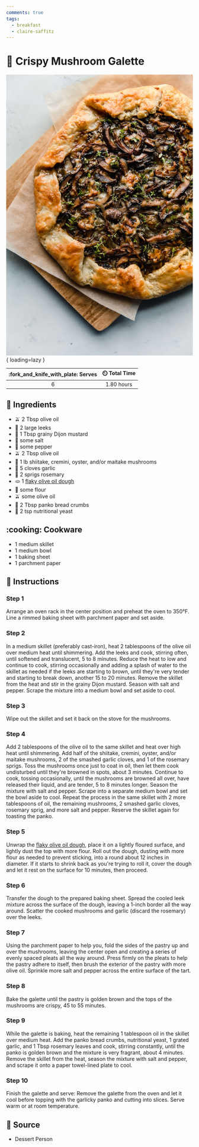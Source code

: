 ```yaml
---
comments: true
tags:
  - breakfast
  - claire-saffitz
---
```

# :mushroom: Crispy Mushroom Galette

![Crispy Mushroom Galette][1]{ loading=lazy }

| :fork_and_knife_with_plate: Serves | :timer_clock: Total Time |
|:----------------------------------:|:-----------------------: |
| 6 | 1.80 hours |

## :salt: Ingredients

- :olive: 2 Tbsp olive oil
- :leafy_green: 2 large leeks
- :hotdog: 1 Tbsp grainy Dijon mustard
- :salt: some salt
- :salt: some pepper
- :olive: 2 Tbsp olive oil
- :mushroom: 1 lb shiitake, cremini, oyster, and/or maitake mushrooms
- :garlic: 5 cloves garlic
- :herb: 2 sprigs rosemary
- :flatbread: 1 [flaky olive oil dough][2]
- :ear_of_rice: some flour
- :olive: some olive oil
- :bread: 2 Tbsp panko bread crumbs
- :microbe: 2 tsp nutritional yeast

## :cooking: Cookware

- 1 medium skillet
- 1 medium bowl
- 1 baking sheet
- 1 parchment paper

## :pencil: Instructions

### Step 1

Arrange an oven rack in the center position and preheat the oven to 350°F. Line a rimmed baking sheet with parchment
paper and set aside.

### Step 2

In a medium skillet (preferably cast-iron), heat 2 tablespoons of the olive oil over medium heat until shimmering. Add
the leeks and cook, stirring often, until softened and translucent, 5 to 8 minutes. Reduce the heat to low and continue
to cook, stirring occasionally and adding a splash of water to the skillet as needed if the leeks are starting to brown,
until they're very tender and starting to break down, another 15 to 20 minutes. Remove the skillet from the heat and
stir in the grainy Dijon mustard. Season with salt and pepper. Scrape the mixture into a medium bowl and set aside to
cool.

### Step 3

Wipe out the skillet and set it back on the stove for the mushrooms.

### Step 4

Add 2 tablespoons of the olive oil to the same skillet and heat over high heat until shimmering. Add half of the
shiitake, cremini, oyster, and/or maitake mushrooms, 2 of the smashed garlic cloves, and 1 of the rosemary  sprigs. Toss
the mushrooms once just to coat in oil, then let them cook undisturbed until they're browned in spots, about 3 minutes.
Continue to cook, tossing occasionally, until the mushrooms are browned all over, have released their liquid, and are
tender, 5 to 8 minutes longer. Season the mixture with salt and pepper. Scrape into a separate medium bowl and set the
bowl aside to cool. Repeat the process in the same skillet with 2 more tablespoons of oil, the remaining mushrooms, 2
smashed garlic cloves, rosemary sprig, and more salt and pepper. Reserve the skillet again for toasting the panko.

### Step 5

Unwrap the [flaky olive oil dough][2], place it on a lightly floured surface, and lightly dust the top with more flour.
Roll out the dough, dusting with more flour as needed to prevent sticking, into a round about 12 inches in diameter. If
it starts to shrink back as you're trying to roll it, cover the dough and let it rest on the surface for 10 minutes,
then proceed.

### Step 6

Transfer the dough to the prepared baking sheet. Spread the cooled leek mixture across the surface of the dough, leaving
a 1-inch border all the way around. Scatter the cooked mushrooms and garlic (discard the rosemary) over the leeks.

### Step 7

Using the parchment paper to help you, fold the sides of the pastry up and over the mushrooms, leaving the center open
and creating a series of evenly spaced pleats all the way around. Press firmly on the pleats to help the pastry adhere
to itself, then brush the exterior of the pastry with more olive oil. Sprinkle more salt and pepper across the entire
surface of the tart.

### Step 8

Bake the galette until the pastry is golden brown and the tops of the mushrooms are crispy, 45 to 55 minutes.

### Step 9

While the galette is baking, heat the remaining 1 tablespoon oil in the skillet over medium heat. Add the panko bread
crumbs, nutritional yeast, 1 grated garlic, and 1 Tbsp rosemary leaves and cook, stirring constantly, until the panko is
golden brown and the mixture is very fragrant, about 4 minutes. Remove the skillet from the heat, season the mixture
with salt and pepper, and scrape it onto a paper towel-lined plate to cool.

### Step 10

Finish the galette and serve: Remove the galette from the oven and let it cool before topping with the garlicky panko
and cutting into slices. Serve warm or at room temperature.

## :link: Source

- Dessert Person

[1]: <../assets/images/crispy-mushroom-galette.jpg>
[2]: <../ingredients/pastry-dough/flakey-olive-oil-dough.md>
